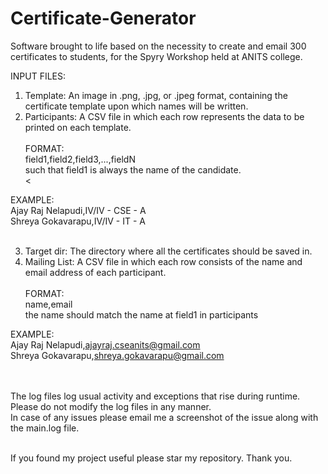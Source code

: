 # Certificate-Generator
Software brought to life based on the necessity to create and email 300 certificates to students, for the Spyry Workshop held at ANITS college.

INPUT FILES:
1. Template: An image in .png, .jpg, or .jpeg format, containing the certificate template upon which names will be written.<br>
2. Participants: A CSV file in which each row represents the data to be printed on each template.<br><br>
FORMAT:<br>
field1,field2,field3,...,fieldN<br>
such that field1 is always the name of the candidate.<br><

EXAMPLE:<br>
Ajay Raj Nelapudi,IV/IV - CSE - A<br>
Shreya Gokavarapu,IV/IV - IT - A<br><br>

3. Target dir: The directory where all the certificates should be saved in.<br>
4. Mailing List: A CSV file in which each row consists of the name and email address of each participant.<br><br>
FORMAT:<br>
name,email<br>
the name should match the name at field1 in participants<br>

EXAMPLE:<br>
Ajay Raj Nelapudi,ajayraj.cseanits@gmail.com<br>
Shreya Gokavarapu,shreya.gokavarapu@gmail.com<br><br><br>

The log files log usual activity and exceptions that rise during runtime. Please do not modify the log files in any manner.<br>
In case of any issues please email me a screenshot of the issue along with the main.log file.<br><br>

If you found my project useful please star my repository. Thank you.
